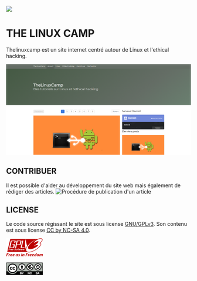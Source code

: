 ![](https://img.shields.io/github/repo-size/thelinuxcamp/thelinuxcamp.github.io)

# THE LINUX CAMP

Thelinuxcamp est un site internet centré autour de Linux et l'ethical hacking.

![](https://github.com/thelinuxcamp/thelinuxcamp.github.io/blob/master/assets/capture.PNG)  

## CONTRIBUER

Il est possible d'aider au développement du site web mais également de rédiger des articles. ![Procédure de publication d'un article](https://github.com/thelinuxcamp/thelinuxcamp.github.io/wiki/Contribuer)

## LICENSE

Le code source régissant le site est sous license [GNU/GPLv3](/LICENSE_2). Son contenu est sous license [CC by NC-SA 4.0](/LICENSE).

![GPLv3](/assets/logo_gplv3.png) 

![cc.by-nc-sa](/assets/by-nc-sa.eu.png)
